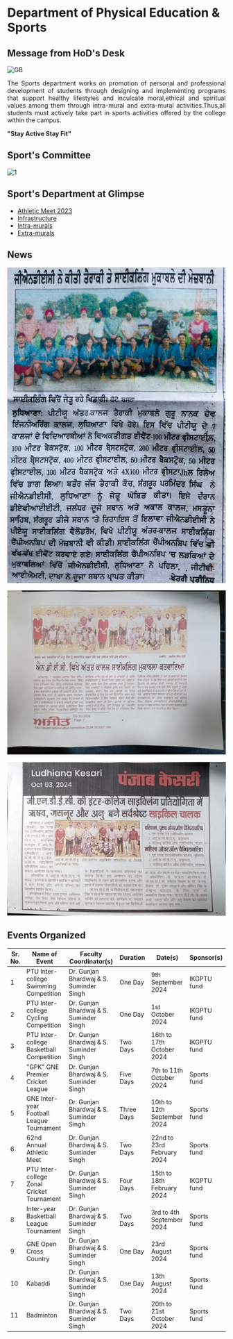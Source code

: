 # Department of Physical Education & Sports

## Message from HoD's Desk

![GB](Images/gunjan.jpg)

<p align=justify>
The Sports department works on promotion of personal and professional development of students through designing and implementing programs that support healthy lifestyles and inculcate moral,ethical and spiritual values among them through intra-mural and extra-mural activities.Thus,all students must actively take part in sports activities offered by the college within the campus.
</p>

**"Stay Active Stay Fit"**

## Sport's Committee

![1](Images/Committee.jpg)

## Sport's Department at Glimpse

- [Athletic Meet 2023](Meet.md)
- [Infrastructure](Infra.md)
- [Intra-murals](Intra.md)
- [Extra-murals](Extra.md)

## News

![News](Images/News/11.jpeg)

![News](Images/News/12.jpeg)

![News](Images/News/13.jpeg)



## Events Organized   

| **Sr. No.** | **Name of Event**                          | **Faculty Coordinator(s)**        | **Duration**  | **Date(s)**                      | **Sponsor(s)**   |
|-------------|--------------------------------------------|------------------------------------|---------------|-----------------------------------|------------------|
| 1           | PTU Inter-college Swimming Competition     | Dr. Gunjan Bhardwaj & S. Suminder Singh | One Day      | 9th September 2024               | IKGPTU fund      |
| 2           | PTU Inter-college Cycling Competition      | Dr. Gunjan Bhardwaj & S. Suminder Singh | One Day      | 1st October 2024                 | IKGPTU fund      |
| 3           | PTU Inter-college Basketball Competition   | Dr. Gunjan Bhardwaj & S. Suminder Singh | Two Days     | 16th to 17th October 2024        | IKGPTU fund      |
| 4           | "GPK" GNE Premier Cricket League           | Dr. Gunjan Bhardwaj & S. Suminder Singh | Five Days    | 7th to 11th October 2024         | Sports fund      |
| 5           | GNE Inter-year Football League Tournament  | Dr. Gunjan Bhardwaj & S. Suminder Singh | Three Days   | 10th to 12th September 2024      | Sports fund      |
| 6           | 62nd Annual Athletic Meet                  | Dr. Gunjan Bhardwaj & S. Suminder Singh | Two Days     | 22nd to 23rd February 2024       | Sports fund      |
| 7           | PTU Inter-college Zonal Cricket Tournament | Dr. Gunjan Bhardwaj & S. Suminder Singh | Four Days    | 15th to 18th February 2024       | IKGPTU fund      |
| 8           | Inter-year Basketball League Tournament    | Dr. Gunjan Bhardwaj & S. Suminder Singh | Two Days     | 3rd to 4th September 2024        | Sports fund      |
| 9           | GNE Open Cross Country                     | Dr. Gunjan Bhardwaj & S. Suminder Singh | One Day      | 23rd August 2024                 | Sports fund      |
| 10          | Kabaddi                                    | Dr. Gunjan Bhardwaj & S. Suminder Singh | One Day      | 13th August 2024                 | Sports fund      |
| 11          | Badminton                                  | Dr. Gunjan Bhardwaj & S. Suminder Singh | Two Days     | 20th to 21st October 2024        | Sports fund      |

